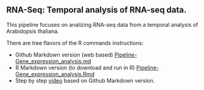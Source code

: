 ## RNA-Seq: Temporal analysis of RNA-seq data.

This pipeline focuses on analizing RNA-seq data from a temporal analysis of Arabidopsis thaliana.

There are tree flavors of the R commands instructions:

- Github Markdown version (web based) [Pipeline-Gene_expression_analysis.md](https://github.com/ibioChile/Transcriptomics-R-Workshop-public/blob/master/Session2-Temporal_Analysis/1_Pipeline-Gene_expression_analysis.md)
- R Markdown version (to download and run in R) [Pipeline-Gene_expression_analysis.Rmd](https://github.com/ibioChile/Transcriptomics-R-Workshop-public/blob/master/Session2-Temporal_Analysis/1_Pipeline-Gene_expression_analysis.Rmd)
- Step by step [video](https://drive.google.com/open?id=12TKwThNH7myStGNrp-_ZK6ppsNRMScB2) based on Github Markdown version.



